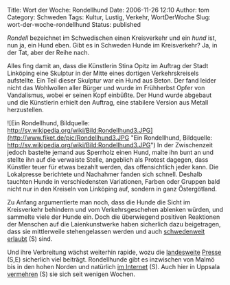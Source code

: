 Title: Wort der Woche: Rondellhund
Date: 2006-11-26 12:10
Author: tom
Category: Schweden
Tags: Kultur, Lustig, Verkehr, WortDerWoche
Slug: wort-der-woche-rondellhund
Status: published

*Rondell* bezeichnet im Schwedischen einen Kreisverkehr und ein *hund*
ist, nun ja, ein Hund eben. Gibt es in Schweden Hunde im Kreisverkehr?
Ja, in der Tat, aber der Reihe nach.

Alles fing damit an, dass die Künstlerin Stina Opitz im Auftrag der
Stadt Linköping eine Skulptur in der Mitte eines dortigen
Verkehrskreisels aufstellte. Ein Teil dieser Skulptur war ein Hund aus
Beton. Der fand leider nicht das Wohlwollen aller Bürger und wurde im
Frühherbst Opfer von Vandalismus, wobei er seinen Kopf einbüßte. Der
Hund wurde abgebaut und die Künstlerin erhielt den Auftrag, eine
stabilere Version aus Metall herzustellen.

![Ein Rondellhund, Bildquelle:
http://sv.wikipedia.org/wiki/Bild:Rondellhund3.JPG](http://www.fiket.de/pic/Rondellhund3.JPG "Ein Rondellhund, Bildquelle: http://sv.wikipedia.org/wiki/Bild:Rondellhund3.JPG")
In der Zwischenzeit jedoch bastelte jemand aus Sperrholz einen Hund,
malte ihn bunt an und stellte ihn auf die verwaiste Stelle, angeblich
als Protest dagegen, dass Künstler teuer für etwas bezahlt werden, das
offensichtlich jeder kann. Die Lokalpresse berichtete und Nachahmer
fanden sich schnell. Deshalb tauchten Hunde in verschiedensten
Variationen, Farben oder Gruppen bald nicht nur in den Kreiseln von
Linköping auf, sondern in ganz Östergötland.

Zu Anfang argumentierte man noch, dass die Hunde die Sicht im
Kreisverkehr behindern und vom Verkehrsgeschehen ablenken würden, und
sammelte viele der Hunde ein. Doch die überwiegend positiven Reaktionen
der Menschen auf die Laienkunstwerke haben sicherlich dazu beigetragen,
dass sie mittlerweile stehengelassen werden und auch [schwedenweit
erlaubt](http://www.sr.se/cgi-bin/uppland/nyheter/artikel.asp?artikel=1032180)
(S) sind.

Und ihre Verbreitung wächst weiterhin rapide, wozu die
[landesweite](http://www.dn.se/DNet/jsp/polopoly.jsp?a=587488)
[Presse](http://www.thelocal.se/5389/20061102/) (S,E) sicherlich viel
beiträgt. Rondellhunde gibt es inzwischen von Malmö bis in den hohen
Norden und natürlich [im Internet](http://www.rondellhund.se/) (S). Auch
hier in Uppsala
[vermehren](http://www.sr.se/cgi-bin/uppland/nyheter/artikel.asp?artikel=1031217)
(S) sie sich seit wenigen Wochen.

